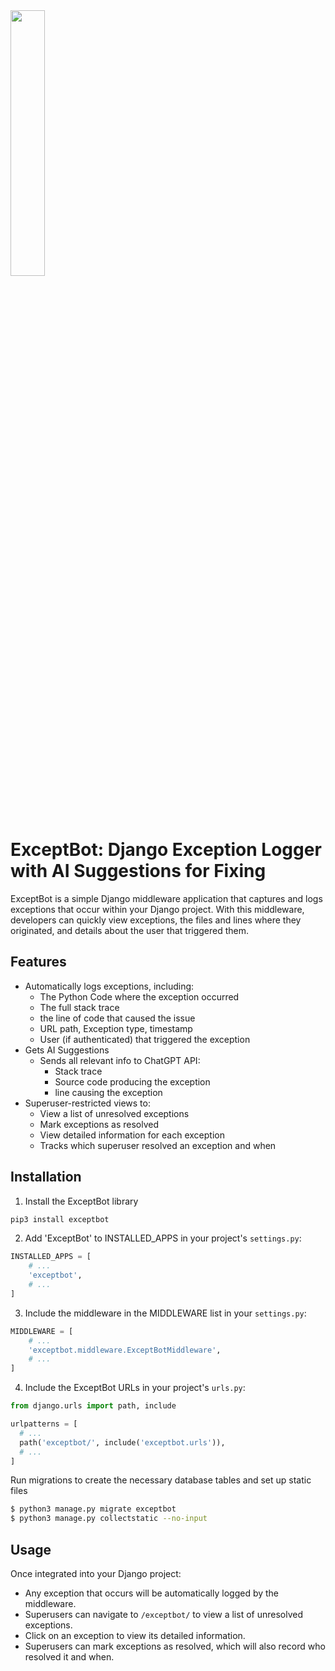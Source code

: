 
<img src="https://d.at/static/exceptbot/icon.png" width="33%">

# ExceptBot: Django Exception Logger with AI Suggestions for Fixing
ExceptBot is a simple Django middleware application that captures and logs exceptions that occur within your Django project. With this middleware, developers can quickly view exceptions, the files and lines where they originated, and details about the user that triggered them.

## Features
* Automatically logs exceptions, including:
  * The Python Code where the exception occurred
  * The full stack trace
  * the line of code that caused the issue
  * URL path, Exception type, timestamp
  * User (if authenticated) that triggered the exception
* Gets AI Suggestions
  * Sends all relevant info to ChatGPT API:
    * Stack trace
    * Source code producing the exception
    * line causing the exception
* Superuser-restricted views to:
  * View a list of unresolved exceptions
  * Mark exceptions as resolved
  * View detailed information for each exception
  * Tracks which superuser resolved an exception and when

## Installation
1. Install the ExceptBot library

```bash
pip3 install exceptbot
```

2. Add 'ExceptBot' to INSTALLED_APPS in your project's `settings.py`:

```python
INSTALLED_APPS = [
    # ...
    'exceptbot',
    # ...
]
```

3. Include the middleware in the MIDDLEWARE list in your `settings.py`:

```python
MIDDLEWARE = [
    # ...
    'exceptbot.middleware.ExceptBotMiddleware',
    # ...
]
```

4. Include the ExceptBot URLs in your project's `urls.py`:

```python
from django.urls import path, include

urlpatterns = [
  # ...
  path('exceptbot/', include('exceptbot.urls')),
  # ...
]
```

Run migrations to create the necessary database tables and set up static files

```bash
$ python3 manage.py migrate exceptbot
$ python3 manage.py collectstatic --no-input
```

## Usage
Once integrated into your Django project:

* Any exception that occurs will be automatically logged by the middleware.
* Superusers can navigate to `/exceptbot/` to view a list of unresolved exceptions.
* Click on an exception to view its detailed information.
* Superusers can mark exceptions as resolved, which will also record who resolved it and when.

